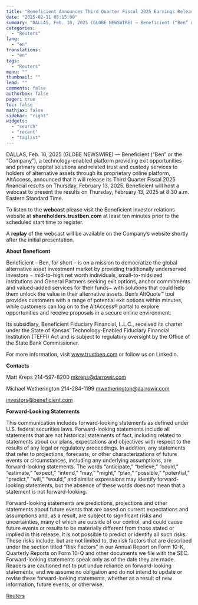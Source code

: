 ```yaml
---
title: "Beneficient Announces Third Quarter Fiscal 2025 Earnings Release and Webcast"
date: "2025-02-11 05:15:00"
summary: "DALLAS, Feb. 10, 2025 (GLOBE NEWSWIRE) — Beneficient (“Ben” or the “Company”), a technology-enabled platform providing exit opportunities and primary capital solutions and related trust and custody services to holders of alternative assets through its proprietary online platform, AltAccess, announced that it will release its Third Quarter Fiscal 2025 financial..."
categories:
  - "Reuters"
lang:
  - "en"
translations:
  - "en"
tags:
  - "Reuters"
menu: ""
thumbnail: ""
lead: ""
comments: false
authorbox: false
pager: true
toc: false
mathjax: false
sidebar: "right"
widgets:
  - "search"
  - "recent"
  - "taglist"
---
```


DALLAS, Feb. 10, 2025 (GLOBE NEWSWIRE) — Beneficient (“Ben” or the “Company”), a technology-enabled platform providing exit opportunities and primary capital solutions and related trust and custody services to holders of alternative assets through its proprietary online platform, AltAccess, announced that it will release its Third Quarter Fiscal 2025 financial results on Thursday, February 13, 2025. Beneficient will host a webcast to present the results on Thursday, February 13, 2025 at 8:30 a.m. Eastern Standard Time.

To listen to the **webcast** please visit the Beneficient investor relations website at **shareholders.trustben.com** at least ten minutes prior to the scheduled start time to register.

A **replay** of the webcast will be available on the Company’s website shortly after the initial presentation.

**About Beneficent**

Beneficient – Ben, for short – is on a mission to democratize the global alternative asset investment market by providing traditionally underserved investors − mid-to-high net worth individuals, small-to-midsized institutions and General Partners seeking exit options, anchor commitments and valued-added services for their funds− with solutions that could help them unlock the value in their alternative assets. Ben’s AltQuote™ tool provides customers with a range of potential exit options within minutes, while customers can log on to the AltAccess® portal to explore opportunities and receive proposals in a secure online environment.

Its subsidiary, Beneficient Fiduciary Financial, L.L.C., received its charter under the State of Kansas’ Technology-Enabled Fiduciary Financial Institution (TEFFI) Act and is subject to regulatory oversight by the Office of the State Bank Commissioner.

For more information, visit www.trustben.com or follow us on LinkedIn.

**Contacts**

Matt Kreps 214-597-8200 mkreps@darrowir.com

Michael Wetherington 214-284-1199 mwetherington@darrowir.com

investors@beneficient.com

**Forward-Looking Statements**

This communication includes forward-looking statements as defined under U.S. federal securities laws. Forward-looking statements include all statements that are not historical statements of fact, including related to statements about our plans, expectations and objectives with respect to the results of any legal or regulatory proceedings. In addition, any statements that refer to projections, forecasts, or other characterizations of future events or circumstances, including any underlying assumptions, are forward-looking statements. The words “anticipate,” “believe,” “could,” “estimate,” “expect,” “intend,” “may,” “might,” “plan,” “possible,” “potential,” “predict,” “will,” “would,” and similar expressions may identify forward-looking statements, but the absence of these words does not mean that a statement is not forward-looking.

Forward-looking statements are predictions, projections and other statements about future events that are based on current expectations and assumptions and, as a result, are subject to significant risks and uncertainties, many of which are outside of our control, and could cause future events or results to be materially different from those stated or implied in this release. It is not possible to predict or identify all such risks. These risks include, but are not limited to, the risk factors that are described under the section titled “Risk Factors” in our Annual Report on Form 10-K, Quarterly Reports on Form 10-Q and other documents we file with the SEC. Forward-looking statements speak only as of the date they are made. Readers are cautioned not to put undue reliance on forward-looking statements, and we assume no obligation and do not intend to update or revise these forward-looking statements, whether as a result of new information, future events, or otherwise.

[Reuters](https://www.tradingview.com/news/reuters.com,2025-02-10:newsml_GNX3MSxH1:0-beneficient-announces-third-quarter-fiscal-2025-earnings-release-and-webcast/)
